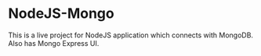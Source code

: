 # NodeJS-Mongo
This is a live project for NodeJS application which connects with MongoDB. Also has Mongo Express UI.
